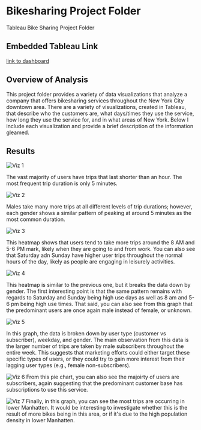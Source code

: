 # Bikesharing Project Folder
Tableau Bike Sharing Project Folder
## Embedded Tableau Link
[link to dashboard](https://public.tableau.com/app/profile/seth.boswell/viz/ChallengeAssignment_16278848209140/BikeSharingAnalysis)
## Overview of Analysis
This project folder provides a variety of data visualizations that analyze a company that offers bikesharing services throughout the New York City downtown area. There are a variety of visualizations, created in Tableau, that describe who the customers are, what days/times they use the service, how long they use the service for, and in what areas of New York. Below I include each visualization and provide a brief description of the information gleamed.
## Results
![Viz 1](https://github.com/SethBoswell/bikesharing/blob/main/Images/Viz%201.png)

The vast majority of users have trips that last shorter than an hour. The most frequent trip duration is only 5 minutes.

![Viz 2](https://github.com/SethBoswell/bikesharing/blob/main/Images/Viz%202.png)

Males take many more trips at all different levels of trip durations; however, each gender shows a similar pattern of peaking at around 5 minutes as the most common duration.

![Viz 3](https://github.com/SethBoswell/bikesharing/blob/main/Images/Viz%203.png)

This heatmap shows that users tend to take more trips around the 8 AM and 5-6 PM mark, likely when they are going to and from work. You can also see that Saturday adn Sunday have higher user trips throughout the normal hours of the day, likely as people are engaging in leisurely activities. 

![Viz 4](https://github.com/SethBoswell/bikesharing/blob/main/Images/Viz%204.png)

This heatmap is similar to the previous one, but it breaks the data down by gender. The first interesting point is that the same pattern remains with regards to Saturday and Sunday being high use days as well as 8 am and 5-6 pm being high use times. That said, you can also see from this graph that the predominant users are once again male instead of female, or unknown.

![Viz 5](https://github.com/SethBoswell/bikesharing/blob/main/Images/Viz%205.png)

In this graph, the data is broken down by user type (customer vs subscriber), weekday, and gender. The main observation from this data is the larger number of trips are taken by male subscribers throughout the entire week. This suggests that marketing efforts could either target these specific types of users, or they could try to gain more interest from their lagging user types (e.g., female non-subscribers).  

![Viz 6](https://github.com/SethBoswell/bikesharing/blob/main/Images/Viz%206.png)
From this pie chart, you can also see the majoirty of users are subscribers, again suggesting that the predominant customer base has subscriptions to use this service.

![Viz 7](https://github.com/SethBoswell/bikesharing/blob/main/Images/Viz%207.png)
Finally, in this graph, you can see the most trips are occurring in lower Manhatten. It would be interesting to investigate whether this is the result of more bikes being in this area, or if it's due to the high population density in lower Manhatten. 
